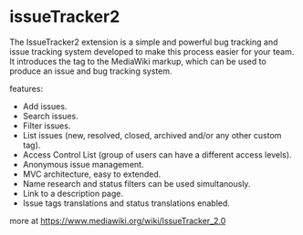 # issueTracker2
The IssueTracker2 extension is a simple and powerful bug tracking and issue tracking system developed to make this process easier for your team. It introduces the tag to the MediaWiki markup, which can be used to produce an issue and bug tracking system.

features:
- Add issues.
- Search issues.
- Filter issues.
- List issues (new, resolved, closed, archived and/or any other custom tag).
- Access Control List (group of users can have a different access levels).
- Anonymous issue management.
- MVC architecture, easy to extended.
- Name research and status filters can be used simultanously.
- Link to a description page.
- Issue tags translations and status translations enabled.





more at https://www.mediawiki.org/wiki/IssueTracker_2.0
